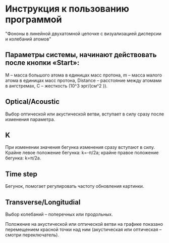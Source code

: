 # Инструкция к пользованию программой 
"Фононы в линейной двухатомной цепочке с визуализацией дисперсии и колебаний атомов"

## Параметры системы, начинают действовать после кнопки «Start»:
M – масса большого атома в единицах масс протона,
m – масса малого атома в единицах масс протона,
Distance – расстояние между атомами в ангстремах,
С – жесткость (10^3  эрг/(см^2 )).

## Optical/Acoustic 
Выбор оптической или акустической ветви, вступает в силу сразу после изменения параметра.

## K 
При изменении значения бегунка изменения сразу вступают в силу. Крайне левое положение бегунка: k=-π/2a; крайне правое положение бегунка: k=π/2a.

## Time step 
Бегунок, помогает регулировать частоту обновления картинки.

## Transverse/Longitudial
Выбор колебаний – поперечных или продольных. 

Положение на акустической или оптической ветви на графике показано перемещением красной точки над ним (акустическая или оптическая – смотри переключатель).
